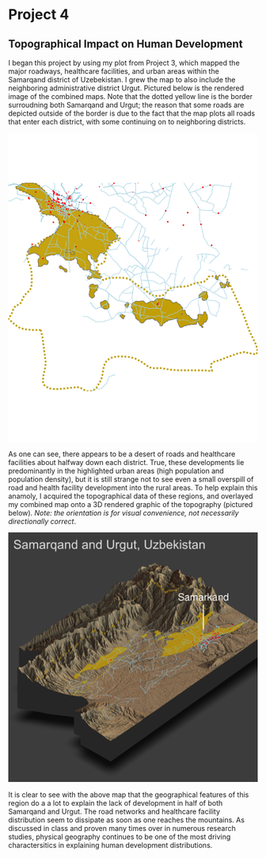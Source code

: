 # Project 4

## Topographical Impact on Human Development

I began this project by using my plot from Project 3, which mapped the major roadways, healthcare facilities, and urban areas within the Samarqand district of Uzebekistan. I grew the map to also include the neighboring administrative district Urgut. Pictured below is the rendered image of the combined maps. Note that the dotted yellow line is the border surroudning both Samarqand and Urgut; the reason that some roads are depicted outside of the border is due to the fact that the map plots all roads that enter each district, with some continuing on to neighboring districts.

![](combined.png)

As one can see, there appears to be a desert of roads and healthcare facilities about halfway down each district. True, these developments lie predominantly in the highlighted urban areas (high population and population density), but it is still strange not to see even a small overspill of road and health facility development into the rural areas. To help explain this anamoly, I acquired the topographical data of these regions, and overlayed my combined map onto a 3D rendered graphic of the topography (pictured below). *Note: the orientation is for visual convenience, not necessarily directionally correct*.

![](topography.png)

It is clear to see with the above map that the geographical features of this region do a a lot to explain the lack of development in half of both Samarqand and Urgut. The road networks and healthcare facility distribution seem to dissipate as soon as one reaches the mountains. As discussed in class and proven many times over in numerous research studies, physical geography continues to be one of the most driving charactersitics in explaining human development distributions.
